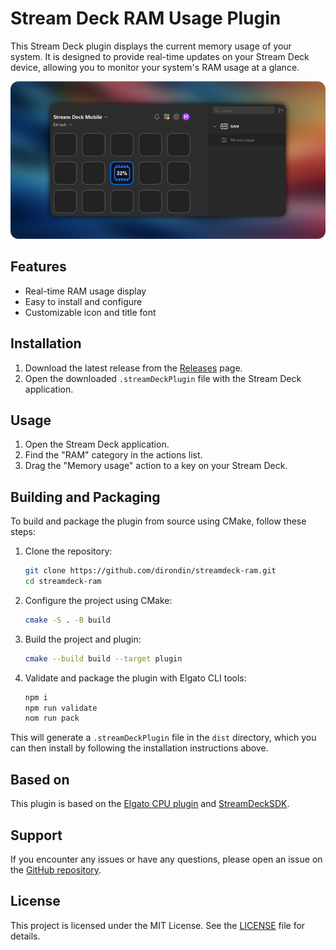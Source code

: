 # Stream Deck RAM Usage Plugin

This Stream Deck plugin displays the current memory usage of your system. It is designed to provide real-time updates on your Stream Deck device, allowing you to monitor your system's RAM usage at a glance.

![screenshot](design/screenshot.png)

## Features

- Real-time RAM usage display
- Easy to install and configure
- Customizable icon and title font

## Installation

1. Download the latest release from the [Releases](https://github.com/dirondin/streamdeck-ram/releases) page.
2. Open the downloaded `.streamDeckPlugin` file with the Stream Deck application.

## Usage

1. Open the Stream Deck application.
2. Find the "RAM" category in the actions list.
3. Drag the "Memory usage" action to a key on your Stream Deck.

## Building and Packaging

To build and package the plugin from source using CMake, follow these steps:

1. Clone the repository:
    ```sh
    git clone https://github.com/dirondin/streamdeck-ram.git
    cd streamdeck-ram
    ```

2. Configure the project using CMake:
    ```sh
    cmake -S . -B build
    ```

3. Build the project and plugin:
    ```sh
    cmake --build build --target plugin
    ```

4. Validate and package the plugin with Elgato CLI tools:
    ```sh
    npm i
    npm run validate
    nom run pack
    ```

This will generate a `.streamDeckPlugin` file in the `dist` directory, which you can then install by following the installation instructions above.

## Based on

This plugin is based on the [Elgato CPU plugin](https://github.com/elgatosf/streamdeck-cpu) and [StreamDeckSDK](https://github.com/fredemmott/StreamDeck-CPPSDK).

## Support

If you encounter any issues or have any questions, please open an issue on the [GitHub repository](https://github.com/dirondin/streamdeck-ram/issues).

## License

This project is licensed under the MIT License. See the [LICENSE](https://github.com/dirondin/streamdeck-ram/blob/master/LICENSE) file for details.